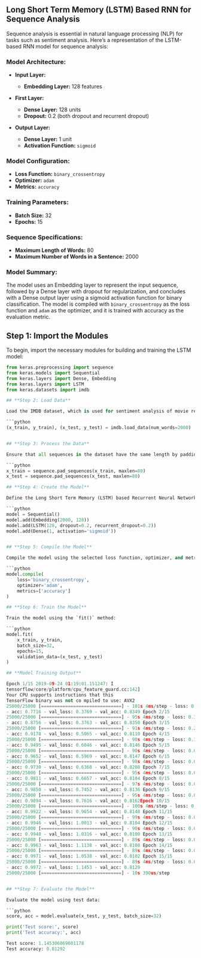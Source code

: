 ## **Long Short Term Memory (LSTM) Based RNN for Sequence Analysis**

Sequence analysis is essential in natural language processing (NLP) for tasks such as sentiment analysis. Here’s a representation of the LSTM-based RNN model for sequence analysis:

### **Model Architecture:**

- **Input Layer:**
  - **Embedding Layer:** 128 features

- **First Layer:**
  - **Dense Layer:** 128 units
  - **Dropout:** 0.2 (both dropout and recurrent dropout)

- **Output Layer:**
  - **Dense Layer:** 1 unit
  - **Activation Function:** `sigmoid`

### **Model Configuration:**

- **Loss Function:** `binary_crossentropy`
- **Optimizer:** `adam`
- **Metrics:** `accuracy`

### **Training Parameters:**

- **Batch Size:** 32
- **Epochs:** 15

### **Sequence Specifications:**

- **Maximum Length of Words:** 80
- **Maximum Number of Words in a Sentence:** 2000

### **Model Summary:**

The model uses an Embedding layer to represent the input sequence, followed by a Dense layer with dropout for regularization, and concludes with a Dense output layer using a sigmoid activation function for binary classification. The model is compiled with `binary_crossentropy` as the loss function and `adam` as the optimizer, and it is trained with accuracy as the evaluation metric.

## **Step 1: Import the Modules**

To begin, import the necessary modules for building and training the LSTM model:

```python
from keras.preprocessing import sequence
from keras.models import Sequential
from keras.layers import Dense, Embedding
from keras.layers import LSTM
from keras.datasets import imdb

## **Step 2: Load Data**

Load the IMDB dataset, which is used for sentiment analysis of movie reviews:

```python
(x_train, y_train), (x_test, y_test) = imdb.load_data(num_words=2000)


## **Step 3: Process the Data**

Ensure that all sequences in the dataset have the same length by padding them:

```python
x_train = sequence.pad_sequences(x_train, maxlen=80)
x_test = sequence.pad_sequences(x_test, maxlen=80)

## **Step 4: Create the Model**

Define the Long Short Term Memory (LSTM) based Recurrent Neural Network (RNN) model:

```python
model = Sequential()
model.add(Embedding(2000, 128))
model.add(LSTM(128, dropout=0.2, recurrent_dropout=0.2))
model.add(Dense(1, activation='sigmoid'))


## **Step 5: Compile the Model**

Compile the model using the selected loss function, optimizer, and metrics:

```python
model.compile(
    loss='binary_crossentropy',
    optimizer='adam',
    metrics=['accuracy']
)

## **Step 6: Train the Model**

Train the model using the `fit()` method:

```python
model.fit(
    x_train, y_train,
    batch_size=32,
    epochs=15,
    validation_data=(x_test, y_test)
)

## **Model Training Output**

Epoch 1/15 2019-09-24 01:19:01.151247: I 
tensorflow/core/platform/cpu_feature_guard.cc:142] 
Your CPU supports instructions that this 
TensorFlow binary was not co mpiled to use: AVX2 
25000/25000 [==============================] - 101s 4ms/step - loss: 0.4707 
- acc: 0.7716 - val_loss: 0.3769 - val_acc: 0.8349 Epoch 2/15 
25000/25000 [==============================] - 95s 4ms/step - loss: 0.3058 
- acc: 0.8756 - val_loss: 0.3763 - val_acc: 0.8350 Epoch 3/15 
25000/25000 [==============================] - 91s 4ms/step - loss: 0.2100 
- acc: 0.9178 - val_loss: 0.5065 - val_acc: 0.8110 Epoch 4/15 
25000/25000 [==============================] - 90s 4ms/step - loss: 0.1394 
- acc: 0.9495 - val_loss: 0.6046 - val_acc: 0.8146 Epoch 5/15 
25000/25000 [==============================] - 90s 4ms/step - loss: 0.0973 
- acc: 0.9652 - val_loss: 0.5969 - val_acc: 0.8147 Epoch 6/15 
25000/25000 [==============================] - 98s 4ms/step - loss: 0.0759 
- acc: 0.9730 - val_loss: 0.6368 - val_acc: 0.8208 Epoch 7/15 
25000/25000 [==============================] - 95s 4ms/step - loss: 0.0578 
- acc: 0.9811 - val_loss: 0.6657 - val_acc: 0.8184 Epoch 8/15 
25000/25000 [==============================] - 97s 4ms/step - loss: 0.0448 
- acc: 0.9850 - val_loss: 0.7452 - val_acc: 0.8136 Epoch 9/15 
25000/25000 [==============================] - 95s 4ms/step - loss: 0.0324 
- acc: 0.9894 - val_loss: 0.7616 - val_acc: 0.8162Epoch 10/15 
25000/25000 [==============================] - 100s 4ms/step - loss: 0.0247 
- acc: 0.9922 - val_loss: 0.9654 - val_acc: 0.8148 Epoch 11/15 
25000/25000 [==============================] - 99s 4ms/step - loss: 0.0169 
- acc: 0.9946 - val_loss: 1.0013 - val_acc: 0.8104 Epoch 12/15 
25000/25000 [==============================] - 90s 4ms/step - loss: 0.0154 
- acc: 0.9948 - val_loss: 1.0316 - val_acc: 0.8100 Epoch 13/15 
25000/25000 [==============================] - 89s 4ms/step - loss: 0.0113 
- acc: 0.9963 - val_loss: 1.1138 - val_acc: 0.8108 Epoch 14/15 
25000/25000 [==============================] - 89s 4ms/step - loss: 0.0106 
- acc: 0.9971 - val_loss: 1.0538 - val_acc: 0.8102 Epoch 15/15 
25000/25000 [==============================] - 89s 4ms/step - loss: 0.0090 
- acc: 0.9972 - val_loss: 1.1453 - val_acc: 0.8129 
25000/25000 [==============================] - 10s 390us/step


## **Step 7: Evaluate the Model**

Evaluate the model using test data:

```python
score, acc = model.evaluate(x_test, y_test, batch_size=32) 

print('Test score:', score) 
print('Test accuracy:', acc)

Test score: 1.145306069601178 
Test accuracy: 0.81292

